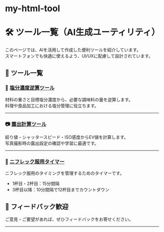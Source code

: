 # my-html-tool
# 🛠 ツール一覧（AI生成ユーティリティ）

このページでは、AIを活用して作成した便利ツールを紹介しています。  
スマートフォンでも快適に使えるよう、UI/UXに配慮して設計されています。

## 🔧 ツール一覧

### 🍳 [塩分濃度逆算ツール](https://y-nob.github.io/my-html-tool/enbunkeisan.html)
材料の重さと目標塩分濃度から、必要な調味料の量を逆算します。  
料理や食品加工における塩分管理に役立ちます。

---

### 📷 [露出計算ツール](https://y-nob.github.io/my-html-tool/evkeisan.html)
絞り値・シャッタースピード・ISO感度からEV値を計算します。  
写真撮影時の露出設定の確認や学習に最適です。

---

### 💊 [ニフレック服用タイマー](https://y-nob.github.io/my-html-tool/nifurextimer.html)
ニフレック服用のタイミングを管理するためのタイマーです。  
- 1杯目・2杯目：15分間隔  
- 3杯目以降：10分間隔で12杯目までカウントダウン

## 💬 フィードバック歓迎

ご意見・ご要望があれば、ぜひフィードバックをお寄せください。  


---

